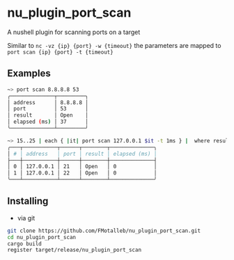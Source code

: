 # nu_plugin_port_scan

A nushell plugin for scanning ports on a target

Similar to `nc -vz {ip} {port} -w {timeout}` the parameters are mapped to `port scan {ip} {port} -t {timeout}`

## Examples

```bash
~> port scan 8.8.8.8 53
╭──────────────┬─────────╮
│ address      │ 8.8.8.8 │
│ port         │ 53      │
│ result       │ Open    │
│ elapsed (ms) │ 37      │
╰──────────────┴─────────╯
```

```bash
~> 15..25 | each { |it| port scan 127.0.0.1 $it -t 1ms } |  where result == Open
╭───┬───────────┬──────┬────────┬──────────────╮
│ # │ address   │ port │ result │ elapsed (ms) │
├───┼───────────┼──────┼────────┼──────────────┤
│ 0 │ 127.0.0.1 │ 21   │ Open   │ 0            │
│ 1 │ 127.0.0.1 │ 22   │ Open   │ 0            │
╰───┴───────────┴──────┴────────┴──────────────╯
```

## Installing

* via git

```bash
git clone https://github.com/FMotalleb/nu_plugin_port_scan.git
cd nu_plugin_port_scan
cargo build
register target/release/nu_plugin_port_scan
```
